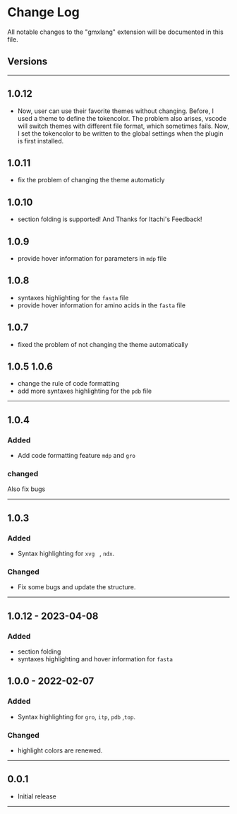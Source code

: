 # Change Log

All notable changes to the "gmxlang" extension will be documented in this file.

## Versions

---
## 1.0.12 
- Now, user can use their favorite themes without changing. 
  Before, I used a theme to define the tokencolor. The problem also arises, vscode will switch themes with different file format, which sometimes fails. Now, I set the tokencolor to be written to the global settings when the plugin is first installed. 

## 1.0.11

- fix the problem of changing the theme automaticly

## 1.0.10

- section folding is supported!
  And Thanks for Itachi's Feedback!
## 1.0.9

- provide hover information for parameters in `mdp` file

## 1.0.8

- syntaxes highlighting for the `fasta` file
- provide hover information for amino acids in the `fasta` file

## 1.0.7

- fixed the problem of  not changing the theme automatically

## 1.0.5 1.0.6

- change the rule of code formatting 
- add more syntaxes highlighting for the `pdb` file 

---

## 1.0.4
### Added

- Add code formatting feature `mdp` and `gro`
  
### changed

Also fix bugs 

---

## 1.0.3
### Added

-  Syntax highlighting for `xvg ` , `ndx`.

### Changed

- Fix some bugs and update the structure.

---

## 1.0.12 - 2023-04-08

### Added 
- section folding
- syntaxes highlighting and hover information for `fasta`


## 1.0.0 - 2022-02-07
### Added

-  Syntax highlighting for `gro`, `itp`, `pdb` ,`top`.

### Changed

- highlight colors are renewed.

---

## 0.0.1

- Initial release
---





